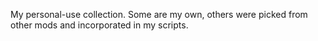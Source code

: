 My personal-use collection. Some are my own, others were picked from other mods and incorporated in my scripts.
